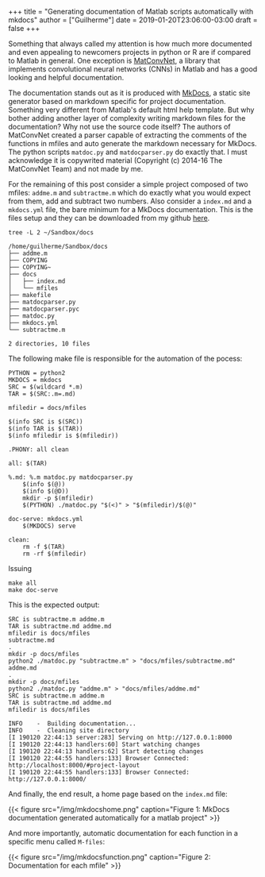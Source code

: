 +++
title = "Generating documentation of Matlab scripts automatically with mkdocs"
author = ["Guilherme"]
date = 2019-01-20T23:06:00-03:00
draft = false
+++

Something that always called my attention is how much more documented and even appealing to newcomers projects in python or R are if compared to Matlab in general. One exception is [MatConvNet](https://github.com/vlfeat/matconvnet), a library that implements convolutional neural networks (CNNs) in Matlab and has a good looking and helpful documentation.

The documentation stands out as it is produced with [MkDocs](https://www.mkdocs.org/), a static site generator based on markdown specific for project documentation. Something very different from Matlab's default html help template. But why bother adding another layer of complexity writing markdown files for the documentation? Why not use the source code itself? The authors of MatConvNet created a parser capable of extracting the comments of the functions in mfiles and auto generate the markdown necessary for MkDocs. The python scripts `matdoc.py` and `matdocparser.py` do exactly that. I must acknowledge it is copywrited material (Copyright (c) 2014-16 The MatConvNet Team) and not made by me.

For the remaining of this post consider a simple project composed of two mfiles: `addme.m` and `subtractme.m` which do exactly what you would expect from them, add and subtract two numbers. Also consider a `index.md` and a `mkdocs.yml` file, the bare minimum for a MkDocs documentation. This is the files setup and they can be downloaded from my github [here](https://github.com/gtpedrosa/matlab-mkdocs).

```shell
tree -L 2 ~/Sandbox/docs
```

```text
/home/guilherme/Sandbox/docs
├── addme.m
├── COPYING
├── COPYING~
├── docs
│   ├── index.md
│   └── mfiles
├── makefile
├── matdocparser.py
├── matdocparser.pyc
├── matdoc.py
├── mkdocs.yml
└── subtractme.m

2 directories, 10 files
```

The following make file is responsible for the automation of the pocess:

```shell
PYTHON = python2
MKDOCS = mkdocs
SRC = $(wildcard *.m)
TAR = $(SRC:.m=.md)

mfiledir = docs/mfiles

$(info SRC is $(SRC))
$(info TAR is $(TAR))
$(info mfiledir is $(mfiledir))

.PHONY: all clean

all: $(TAR)

%.md: %.m matdoc.py matdocparser.py
	$(info $(@))
	$(info $(@D))
	mkdir -p $(mfiledir)
	$(PYTHON) ./matdoc.py "$(<)" > "$(mfiledir)/$(@)"

doc-serve: mkdocs.yml
	$(MKDOCS) serve

clean:
	rm -f $(TAR)
	rm -rf $(mfiledir)
```

Issuing

```shell
make all
make doc-serve
```

This is the expected output:

```text
SRC is subtractme.m addme.m
TAR is subtractme.md addme.md
mfiledir is docs/mfiles
subtractme.md
.
mkdir -p docs/mfiles
python2 ./matdoc.py "subtractme.m" > "docs/mfiles/subtractme.md"
addme.md
.
mkdir -p docs/mfiles
python2 ./matdoc.py "addme.m" > "docs/mfiles/addme.md"
SRC is subtractme.m addme.m
TAR is subtractme.md addme.md
mfiledir is docs/mfiles

INFO    -  Building documentation...
INFO    -  Cleaning site directory
[I 190120 22:44:13 server:283] Serving on http://127.0.0.1:8000
[I 190120 22:44:13 handlers:60] Start watching changes
[I 190120 22:44:13 handlers:62] Start detecting changes
[I 190120 22:44:55 handlers:133] Browser Connected: http://localhost:8000/#project-layout
[I 190120 22:44:55 handlers:133] Browser Connected: http://127.0.0.1:8000/

```

And finally, the end result, a home page based on the `index.md` file:

<a id="org7383841"></a>

{{< figure src="/img/mkdocshome.png" caption="Figure 1: MkDocs documentation generated automatically for a matlab project" >}}

And more importantly, automatic documentation for each function in a specific menu called `M-files`:

<a id="orgaa2430d"></a>

{{< figure src="/img/mkdocsfunction.png" caption="Figure 2: Documentation for each mfile" >}}